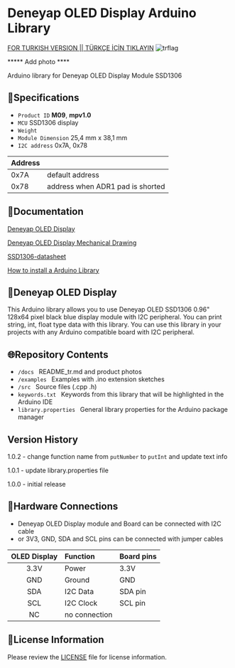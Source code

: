 # Deneyap OLED Display Arduino Library
[FOR TURKISH VERSION || TÜRKÇE İÇİN TIKLAYIN](docs/README_tr.md) ![trflag](https://github.com/deneyapkart/deneyapkart-arduino-core/blob/master/docs/tr.png)

***** Add photo ****

Arduino library for Deneyap OLED Display Module SSD1306

## :mag_right:Specifications 
- `Product ID` **M09**, **mpv1.0** 
- `MCU` SSD1306 display
- `Weight` 
- `Module Dimension` 25,4 mm x 38,1 mm
- `I2C address` 0x7A, 0x78 

| Address |  | 
| :---      | :---     |
| 0x7A | default address |
| 0x78 | address when ADR1 pad is shorted |

## :closed_book:Documentation
[Deneyap OLED Display](https://docs.deneyapkart.org/tr/content/contentDetail/deneyap-modul-deneyap-oled-ekran-m09)

[Deneyap OLED Display Mechanical Drawing](https://cdn.deneyapkart.org/media/upload/userFormUpload/wT6dViZ5y4WdwdZkzbxM9t2vsJTwDkks.pdf)

[SSD1306-datasheet](https://www.wisechip.com.tw/en/product-609620/0-96%E2%80%9D-OLED-Display.html)

[How to install a Arduino Library](https://docs.arduino.cc/software/ide-v1/tutorials/installing-libraries)

## :pushpin:Deneyap OLED Display
This Arduino library allows you to use Deneyap OLED SSD1306 0.96" 128x64 pixel black blue display module with I2C peripheral. You can print string, int, float type data with this library. You can use this library in your projects with any Arduino compatible board with I2C peripheral.

## :globe_with_meridians:Repository Contents
- `/docs ` README_tr.md and product photos
- `/examples ` Examples with .ino extension sketches
- `/src ` Source files (.cpp .h)
- `keywords.txt ` Keywords from this library that will be highlighted in the Arduino IDE
- `library.properties ` General library properties for the Arduino package manager

## Version History
1.0.2 - change function name from `putNumber` to `putInt` and update text info

1.0.1 - update library.properties file

1.0.0 - initial release

## :rocket:Hardware Connections
- Deneyap OLED Display module and Board can be connected with I2C cable
- or 3V3, GND, SDA and SCL pins can be connected with jumper cables

| OLED Display | Function | Board pins |
| :---:      |   :---  | :---      |
| 3.3V       | Power   | 3.3V      |
| GND        | Ground  | GND       |
| SDA        | I2C Data  |SDA pin  |
| SCL        | I2C Clock |SCL pin  |
| NC         | no connection||

## :bookmark_tabs:License Information
Please review the [LICENSE](https://github.com/deneyapkart/deneyap-oled-ekran-arduino-library/blob/master/LICENSE) file for license information.